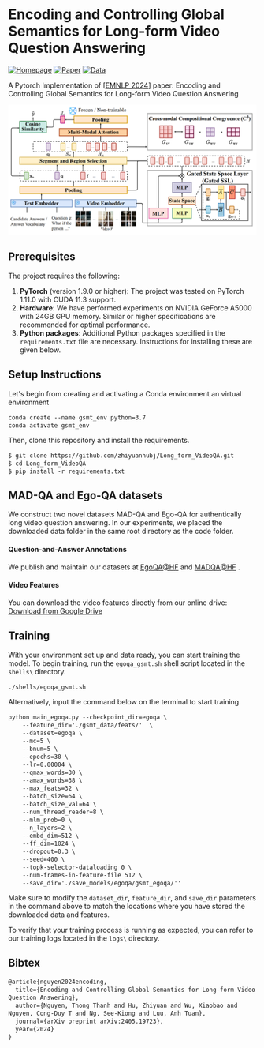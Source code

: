 # Encoding and Controlling Global Semantics for Long-form Video Question Answering
<a href="https://nguyentthong.github.io/Long_form_VideoQA/" target="_blank"><img alt="Homepage" src="https://img.shields.io/badge/🌍 Homepage-d35400?color=d35400" /></a>
<a href="https://arxiv.org/abs/2405.19723" target="_blank"><img alt="Paper" src="https://img.shields.io/badge/📄 Paper-28a745?color=28a745" /></a>
<a href="https://huggingface.co/datasets/thongnguyen5999/egoqa" target="_blank"><img alt="Data" src="https://img.shields.io/badge/🤗 Hugging Face Datasets-8e44ad?color=8e44ad" /></a>

A Pytorch Implementation of [[EMNLP 2024](https://arxiv.org/abs/2405.19723)] paper: Encoding and Controlling Global Semantics for Long-form Video Question Answering

![](assets/model.png) 

## Prerequisites

The project requires the following:

1. **PyTorch** (version 1.9.0 or higher): The project was tested on PyTorch 1.11.0 with CUDA 11.3 support.
2. **Hardware**: We have performed experiments on NVIDIA GeForce A5000 with 24GB GPU memory. Similar or higher specifications are recommended for optimal performance.
3. **Python packages**: Additional Python packages specified in the `requirements.txt` file are necessary. Instructions for installing these are given below.

## Setup Instructions
Let's begin from creating and activating a Conda environment an virtual environment 
```
conda create --name gsmt_env python=3.7
conda activate gsmt_env
```
Then, clone this repository and install the requirements.
```
$ git clone https://github.com/zhiyuanhubj/Long_form_VideoQA.git
$ cd Long_form_VideoQA
$ pip install -r requirements.txt
```

## MAD-QA and Ego-QA datasets
We construct two novel datasets MAD-QA and Ego-QA for authentically long video question answering. In our experiments, we placed the downloaded data folder in the same root directory as the code folder. 

#### Question-and-Answer Annotations

We publish and maintain our datasets at [EgoQA@HF](https://huggingface.co/datasets/thongnguyen5999/egoqa) and [MADQA@HF](https://huggingface.co/datasets/thongnguyen5999/madqa)
.
#### Video Features

You can download the video features directly from our online drive: [Download from Google Drive](https://drive.google.com/drive/folders/1T22ixENJvTn6wrARj8KX5dr6hYsPB9D6?usp=drive_link)

## Training
With your environment set up and data ready, you can start training the model. To begin training, run the `egoqa_gsmt.sh` shell script located in the `shells\` directory. 
```
./shells/egoqa_gsmt.sh
```
Alternatively, input the command below on the terminal to start training.
```
python main_egoqa.py --checkpoint_dir=egoqa \
	--feature_dir='./gsmt_data/feats/'  \
	--dataset=egoqa \
	--mc=5 \
	--bnum=5 \
	--epochs=30 \
	--lr=0.00004 \
	--qmax_words=30 \
	--amax_words=38 \
	--max_feats=32 \
	--batch_size=64 \
	--batch_size_val=64 \
	--num_thread_reader=8 \
	--mlm_prob=0 \
	--n_layers=2 \
	--embd_dim=512 \
	--ff_dim=1024 \
	--dropout=0.3 \
	--seed=400 \
	--topk-selector-dataloading 0 \
	--num-frames-in-feature-file 512 \
	--save_dir='./save_models/egoqa/gsmt_egoqa/''
```
Make sure to modify the `dataset_dir`, `feature_dir`, and `save_dir` parameters in the command above to match the locations where you have stored the downloaded data and features.

To verify that your training process is running as expected, you can refer to our training logs located in the `logs\` directory.

## Bibtex
```
@article{nguyen2024encoding,
  title={Encoding and Controlling Global Semantics for Long-form Video Question Answering},
  author={Nguyen, Thong Thanh and Hu, Zhiyuan and Wu, Xiaobao and Nguyen, Cong-Duy T and Ng, See-Kiong and Luu, Anh Tuan},
  journal={arXiv preprint arXiv:2405.19723},
  year={2024}
}
```
